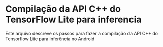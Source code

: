 # Compilação da API C++ do TensorFlow Lite para inferencia
Este arquivo descreve os passos para fazer a compilação da API C++ do Tensorflow Lite para inferência no Android
